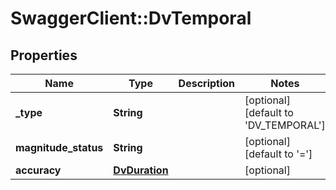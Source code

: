 # SwaggerClient::DvTemporal

## Properties
Name | Type | Description | Notes
------------ | ------------- | ------------- | -------------
**_type** | **String** |  | [optional] [default to &#x27;DV_TEMPORAL&#x27;]
**magnitude_status** | **String** |  | [optional] [default to &#x27;&#x3D;&#x27;]
**accuracy** | [**DvDuration**](DvDuration.md) |  | [optional] 

